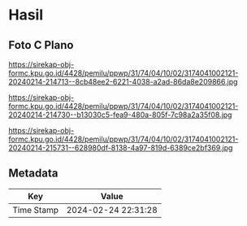 # Hasil

## Foto C Plano

https://sirekap-obj-formc.kpu.go.id/4428/pemilu/ppwp/31/74/04/10/02/3174041002121-20240214-214713--8cb48ee2-6221-4038-a2ad-86da8e209866.jpg

https://sirekap-obj-formc.kpu.go.id/4428/pemilu/ppwp/31/74/04/10/02/3174041002121-20240214-214730--b13030c5-fea9-480a-805f-7c98a2a35f08.jpg

https://sirekap-obj-formc.kpu.go.id/4428/pemilu/ppwp/31/74/04/10/02/3174041002121-20240214-215731--628980df-8138-4a97-819d-6389ce2bf369.jpg


## Metadata

| Key        | Value               |
| ---------- | ------------------- |
| Time Stamp | 2024-02-24 22:31:28 |



